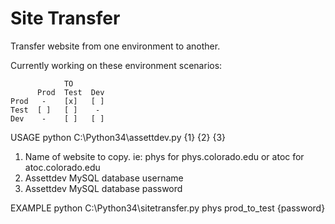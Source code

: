 Site Transfer
============

Transfer website from one environment to another.

Currently working on these environment scenarios:

                TO
          Prod  Test  Dev
    Prod   -    [x]   [ ]
    Test  [ ]   [ ]    - 
    Dev    -    [ ]   [ ]

USAGE
python C:\Python34\assettdev.py {1} {2} {3}
  1. Name of website to copy. ie: phys for phys.colorado.edu or atoc for atoc.colorado.edu
  2. Assettdev MySQL database username 
  3. Assettdev MySQL database password

EXAMPLE
python C:\Python34\sitetransfer.py phys prod_to_test {password}
